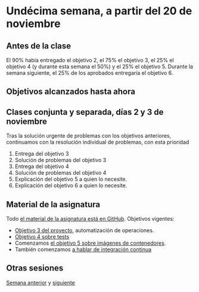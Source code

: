 # Undécima semana, a partir del 20 de noviembre

## Antes de la clase

El 90% había entregado el objetivo 2, el 75% el objetivo 3, el 25% el objetivo 4
(y durante esta semana el 50%) y el 25% el objetivo 5. Durante la semana
siguiente, el 25% de los aprobados entregaría el objetivo 6.

## Objetivos alcanzados hasta ahora



## Clases conjunta y separada, días 2 y 3 de noviembre

Tras la solución urgente de problemas con los objetivos anteriores, continuamos
con la resolución individual de problemas, con esta prioridad

1. Entrega del objetivo 3
2. Solución de problemas del objetivo 3
3. Entrega del objetivo 4
4. Solución de problemas del objetivo 4
5. Explicación del objetivo 5 a quien lo necesite.
5. Explicación del objetivo 6 a quien lo necesite.

## Material de la asignatura

Todo [el material de la asignatura está en
GitHub](http://jj.github.io/IV). Objetivos vigentes:

* [Objetivo 3 del
  proyecto](http://jj.github.io/IV/documentos/proyecto/3.Automatizar),
  automatización de operaciones.
* [Objetivo 4 sobre
  tests](http://jj.github.io/IV/documentos/proyecto/4.Tests)
* Comenzamos [el objetivo 5 sobre imágenes de
  contenedores](http://jj.github.io/IV/documentos/proyecto/5.Docker).
* También comenzamos [a hablar de integración continua](http://jj.github.io/IV/documentos/proyecto/6.CI)

## Otras sesiones

[Semana anterior](semana-10.md) y [siguiente](semana-12.md)
